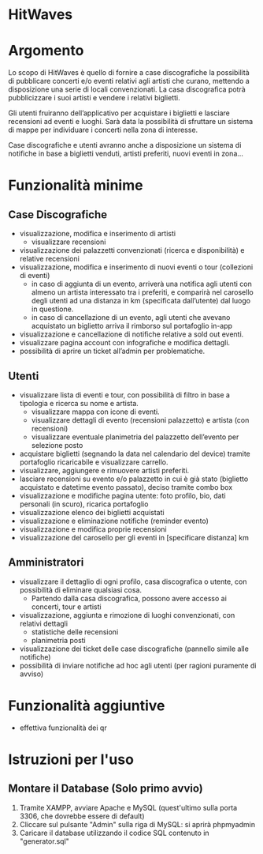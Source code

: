 # HitWaves

# Argomento

Lo scopo di HitWaves è quello di fornire a case discografiche la possibilità di pubblicare concerti e/o eventi relativi agli artisti che curano, mettendo a disposizione una serie di locali convenzionati. La casa discografica potrà pubblicizzare i suoi artisti e vendere i relativi biglietti.

Gli utenti fruiranno dell’applicativo per acquistare i biglietti e lasciare recensioni ad eventi e luoghi. Sarà data la possibilità di sfruttare un sistema di mappe per individuare i concerti nella zona di interesse.

Case discografiche e utenti avranno anche a disposizione un sistema di notifiche in base a biglietti venduti, artisti preferiti, nuovi eventi in zona…

# Funzionalità minime

## Case Discografiche

- visualizzazione, modifica e inserimento di artisti
    - visualizzare recensioni
- visualizzazione dei palazzetti convenzionati (ricerca e disponibilità) e relative recensioni
- visualizzazione, modifica e inserimento di nuovi eventi o tour (collezioni di eventi)
    - in caso di aggiunta di un evento, arriverà una notifica agli utenti con almeno un artista interessato tra i preferiti, e comparirà nel carosello degli utenti ad una distanza in km (specificata dall’utente) dal luogo in questione.
    - in caso di cancellazione di un evento, agli utenti che avevano acquistato un biglietto arriva il rimborso sul portafoglio in-app
- visualizzazione e cancellazione di notifiche relative a sold out eventi.
- visualizzare pagina account con infografiche e modifica dettagli.
- possibilità di aprire un ticket all’admin per problematiche.

## Utenti

- visualizzare lista di eventi e tour, con possibilità di filtro in base a tipologia e ricerca su nome e artista.
    - visualizzare mappa con icone di eventi.
    - visualizzare dettagli di evento (recensioni palazzetto) e artista (con recensioni)
    - visualizzare eventuale planimetria del palazzetto dell’evento per selezione posto
- acquistare biglietti (segnando la data nel calendario del device) tramite portafoglio ricaricabile e visualizzare carrello.
- visualizzare, aggiungere e rimuovere artisti preferiti.
- lasciare recensioni su evento e/o palazzetto in cui è già stato (biglietto acquistato e datetime evento passato), deciso tramite combo box
- visualizzazione e modifiche pagina utente: foto profilo, bio, dati personali (in scuro), ricarica portafoglio
- visualizzazione elenco dei biglietti acquistati
- visualizzazione e eliminazione notifiche (reminder evento)
- visualizzazione e modifica proprie recensioni
- visualizzazione del carosello per gli eventi in [specificare distanza] km

## Amministratori

- visualizzare il dettaglio di ogni profilo, casa discografica o utente, con possibilità di eliminare qualsiasi cosa.
    - Partendo dalla casa discografica, possono avere accesso ai concerti, tour e artisti
- visualizzazione, aggiunta e rimozione di luoghi convenzionati, con relativi dettagli
    - statistiche delle recensioni
    - planimetria posti
- visualizzazione dei ticket delle case discografiche (pannello simile alle notifiche)
- possibilità di inviare notifiche ad hoc agli utenti (per ragioni puramente di avviso)

# Funzionalità aggiuntive

- effettiva funzionalità dei qr

# Istruzioni per l'uso

## Montare il Database (Solo primo avvio)
1. Tramite XAMPP, avviare Apache e MySQL (quest'ultimo sulla porta 3306, che dovrebbe essere di default)
2. Cliccare sul pulsante "Admin" sulla riga di MySQL: si aprirà phpmyadmin
3. Caricare il database utilizzando il codice SQL contenuto in "generator.sql"


